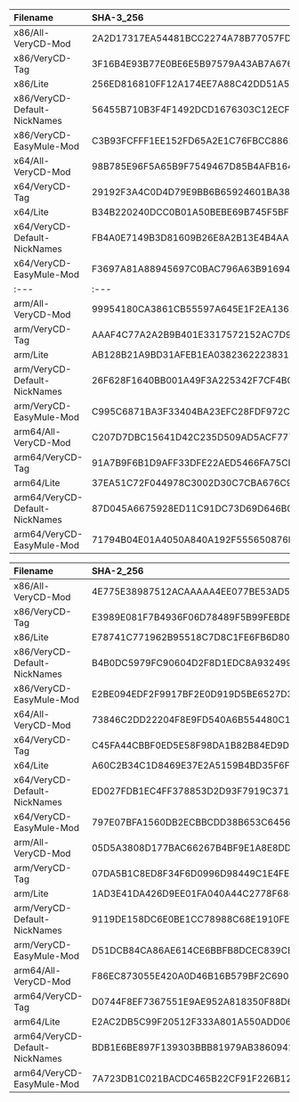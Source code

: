 ﻿Filename | SHA-3_256 | 
:--- | :--- | 
x86/All-VeryCD-Mod | 2A2D17317EA54481BCC2274A78B77057FD1A2AD4E9CC509C15C6F0F3B9DB6CE4 | 
x86/VeryCD-Tag | 3F16B4E93B77E0BE6E5B97579A43AB7A676DA035DC1460D3D753E05E98C5647C | 
x86/Lite | 256ED816810FF12A174EE7A88C42DD51A5B504E9CA4362B89FC2DC526DC92642 | 
x86/VeryCD-Default-NickNames | 56455B710B3F4F1492DCD1676303C12ECF1D7F84FE1914C076A81956FE5C4423 | 
x86/VeryCD-EasyMule-Mod | C3B93FCFFF1EE152FD65A2E1C76FBCC88617F5934E0782772A270B1E579EF232 | 
x64/All-VeryCD-Mod | 98B785E96F5A65B9F7549467D85B4AFB164D2D87831D241815440E71CD6BB3C0 | 
x64/VeryCD-Tag | 29192F3A4C0D4D79E9BB6B65924601BA381DF1D1EB6DFA4DB205DA0F7F51BC2B | 
x64/Lite | B34B220240DCC0B01A50BEBE69B745F5BFBC0E563CB90EE9E8F9F9813E7F2EFB | 
x64/VeryCD-Default-NickNames | FB4A0E7149B3D81609B26E8A2B13E4B4AA1AE4BB25B82806273C950BE6813E4A | 
x64/VeryCD-EasyMule-Mod | F3697A81A88945697C0BAC796A63B916946983DA3BB6C0F1A8C1DBC37EDCCCDD | 
:--- | :--- | 
arm/All-VeryCD-Mod | 99954180CA3861CB55597A645E1F2EA136A6C477C01E0E44831E2609F0A38AF7 | 
arm/VeryCD-Tag | AAAF4C77A2A2B9B401E3317572152AC7D9493D168B2EB0B5011F5889AF6B0E19 | 
arm/Lite | AB128B21A9BD31AFEB1EA0382362223831D70DC4E3487E21A3103E7D8B961292 | 
arm/VeryCD-Default-NickNames | 26F628F1640BB001A49F3A225342F7CF4BC76EB476538C94F6E0B19A1A1CBCAF | 
arm/VeryCD-EasyMule-Mod | C995C6871BA3F33404BA23EFC28FDF972C64D23DAD9131CAB5B7417578747E4C | 
arm64/All-VeryCD-Mod | C207D7DBC15641D42C235D509AD5ACF77765BE23464BB66446906AA5B87CAA1C | 
arm64/VeryCD-Tag | 91A7B9F6B1D9AFF33DFE22AED5466FA75CB4CBBE53333044D736237C0DA14269 | 
arm64/Lite | 37EA51C72F044978C3002D30C7CBA676C926E54F27CB3305989200BDEEB74CCB | 
arm64/VeryCD-Default-NickNames | 87D045A6675928ED11C91DC73D69D646B08257C9767DD8392674D4CB4807B60F | 
arm64/VeryCD-EasyMule-Mod | 71794B04E01A4050A840A192F555650876BF302698EF5750BD4795163B4E6BD6 | 

Filename | SHA-2_256 | 
:--- | :--- | 
x86/All-VeryCD-Mod | 4E775E38987512ACAAAAA4EE077BE53AD5C5547C4ACC1837D5895E8E3BE38FDB | 
x86/VeryCD-Tag | E3989E081F7B4936F06D78489F5B99FEBDB81B7908C71F4480064C4E0DFCA6A3 | 
x86/Lite | E78741C771962B95518C7D8C1FE6FB6D80AB4DCC9F81A4828AB6186A4117973B | 
x86/VeryCD-Default-NickNames | B4B0DC5979FC90604D2F8D1EDC8A9324992A680DF7B1B29901E5F5C1889C5079 | 
x86/VeryCD-EasyMule-Mod | E2BE094EDF2F9917BF2E0D919D5BE6527D3424BFC917644B047278FE52E5DE82 | 
x64/All-VeryCD-Mod | 73846C2DD22204F8E9FD540A6B554480C14A1575E9569C3D85F888FF57A59890 | 
x64/VeryCD-Tag | C45FA44CBBF0ED5E58F98DA1B82B84ED9DD9F11B58C9AFB29124FEEDCF16458E | 
x64/Lite | A60C2B34C1D8469E37E2A5159B4BD35F6F12EADB1BA93750B6EA215E7E91B3CE | 
x64/VeryCD-Default-NickNames | ED027FDB1EC4FF378853D2D93F7919C3711E7E7F0BC7F5C7D9CD1E27AF90C34B | 
x64/VeryCD-EasyMule-Mod | 797E07BFA1560DB2ECBBCDD38B653C645676D328B5CF2D1CD759534F2DBB5BB3 | 
arm/All-VeryCD-Mod | 05D5A3808D177BAC66267B4BF9E1A8E8DDC6482ABD5D58D669EA8EFADB994B23 | 
arm/VeryCD-Tag | 07DA5B1C8ED8F34F6D0996D98449C1E4FE0416805A224318023790EF8657F0DF | 
arm/Lite | 1AD3E41DA426D9EE01FA040A44C2778F6860CD06A70FA1E13558240C1CA40F07 | 
arm/VeryCD-Default-NickNames | 9119DE158DC6E0BE1CC78988C68E1910FE9C26568929C0CBB3E7A42297132403 | 
arm/VeryCD-EasyMule-Mod | D51DCB84CA86AE614CE6BBFB8DCEC839CEF923DBEE1E45A572D18A03800B9671 | 
arm64/All-VeryCD-Mod | F86EC873055E420A0D46B16B579BF2C69010041F8375795C7793E7F123CC79AE | 
arm64/VeryCD-Tag | D0744F8EF7367551E9AE952A818350F88D6F46423BE1DE9016E4205164A7662F | 
arm64/Lite | E2AC2DB5C99F20512F333A801A550ADD06A5C1F71ECCBDCA23C7D940702EB3C8 | 
arm64/VeryCD-Default-NickNames | BDB1E6BE897F139303BBB81979AB38609417E6B57F346B88DCAD1904B4698024 | 
arm64/VeryCD-EasyMule-Mod | 7A723DB1C021BACDC465B22CF91F226B1258268351111DF78366A45E7D16136D | 
